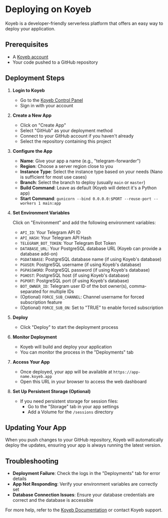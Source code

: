 # Deploying on Koyeb

Koyeb is a developer-friendly serverless platform that offers an easy way to deploy your application.

## Prerequisites

- A [Koyeb account](https://app.koyeb.com/)
- Your code pushed to a GitHub repository

## Deployment Steps

1. **Login to Koyeb**
   - Go to the [Koyeb Control Panel](https://app.koyeb.com/)
   - Sign in with your account

2. **Create a New App**
   - Click on "Create App"
   - Select "GitHub" as your deployment method
   - Connect to your GitHub account if you haven't already
   - Select the repository containing this project

3. **Configure the App**
   - **Name**: Give your app a name (e.g., "telegram-forwarder")
   - **Region**: Choose a server region close to you
   - **Instance Type**: Select the instance type based on your needs (Nano is sufficient for most use cases)
   - **Branch**: Select the branch to deploy (usually `main` or `master`)
   - **Build Command**: Leave as default (Koyeb will detect it's a Python app)
   - **Start Command**: `gunicorn --bind 0.0.0.0:$PORT --reuse-port --workers 1 main:app`

4. **Set Environment Variables**
   
   Click on "Environment" and add the following environment variables:
   
   - `API_ID`: Your Telegram API ID
   - `API_HASH`: Your Telegram API Hash
   - `TELEGRAM_BOT_TOKEN`: Your Telegram Bot Token
   - `DATABASE_URL`: Your PostgreSQL database URL (Koyeb can provide a database add-on)
   - `PGDATABASE`: PostgreSQL database name (if using Koyeb's database)
   - `PGUSER`: PostgreSQL username (if using Koyeb's database)
   - `PGPASSWORD`: PostgreSQL password (if using Koyeb's database)
   - `PGHOST`: PostgreSQL host (if using Koyeb's database)
   - `PGPORT`: PostgreSQL port (if using Koyeb's database)
   - `BOT_OWNER_ID`: Telegram user ID of the bot owner(s), comma-separated for multiple IDs
   - (Optional) `FORCE_SUB_CHANNEL`: Channel username for forced subscription feature
   - (Optional) `FORCE_SUB_ON`: Set to "TRUE" to enable forced subscription

5. **Deploy**
   - Click "Deploy" to start the deployment process

6. **Monitor Deployment**
   - Koyeb will build and deploy your application
   - You can monitor the process in the "Deployments" tab

7. **Access Your App**
   - Once deployed, your app will be available at `https://app-name.koyeb.app`
   - Open this URL in your browser to access the web dashboard

8. **Set Up Persistent Storage (Optional)**
   - If you need persistent storage for session files:
     - Go to the "Storage" tab in your app settings
     - Add a Volume for the `/sessions` directory

## Updating Your App

When you push changes to your GitHub repository, Koyeb will automatically deploy the updates, ensuring your app is always running the latest version.

## Troubleshooting

- **Deployment Failure**: Check the logs in the "Deployments" tab for error details
- **App Not Responding**: Verify your environment variables are correctly set
- **Database Connection Issues**: Ensure your database credentials are correct and the database is accessible

For more help, refer to the [Koyeb Documentation](https://www.koyeb.com/docs) or contact Koyeb support.